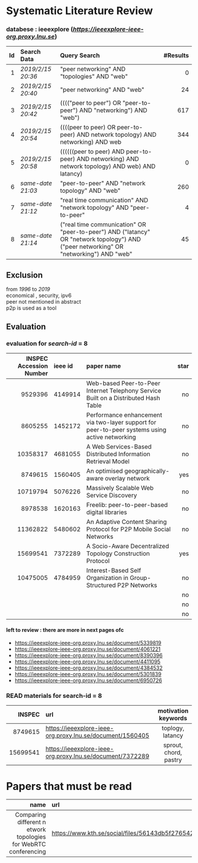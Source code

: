 # Systematic Literature Review 

### databese : ieeexplore (*https://ieeexplore-ieee-org.proxy.lnu.se*)

| Id | Search Data | Query Search | #Results | 
| --:|:------------|:-------------|---------:|
| 1 | *2019/2/15 20:36* | "peer networking" AND "topologies" AND "web" |  0
| 2 | *2019/2/15 20:40* | "peer networking" AND "web" | 24
| 3 | *2019/2/15 20:42* | (((("peer to peer") OR "peer-to-peer") AND "networking") AND "web") | 617
| 4 | *2019/2/15 20:54* | ((((peer to peer) OR peer-to-peer) AND network topology) AND networking) AND web | 344
| 5 | *2019/2/15 20:58* | ((((((peer to peer) AND peer-to-peer) AND networking) AND network topology) AND web) AND latancy) | 0
| 6 | *same-date 21:03* | "peer-to-peer" AND "network topology" AND "web" | 260
| 7 | *same-date 21:12* | "real time communication" AND "network topology" AND "peer-to-peer" | 4
| 8 | *same-date 21:14* | ("real time communication" OR "peer-to-peer") AND ("latancy" OR "network topology") AND ("peer networking" OR "networking") AND "web" |  45 


## Exclusion
from *1996* to *2019*  
economical , security, ipv6  
peer not mentioned in abstract  
p2p is used as a tool 


## Evaluation
### evaluation for _search-id_ = **8**
| INSPEC Accession Number | ieee id | paper name | star |
| --------: | :------- | :--------- | --: |
| 9529396 | 4149914 | Web-based Peer-to-Peer Internet Telephony Service Built on a Distributed Hash Table | no|
| 8605255 | 1452172 | Performance enhancement via two-layer support for peer-to-peer systems using active networking | no|
| 10358317 | 4681055 | A Web Services-Based Distributed Information Retrieval Model | no|
| 8749615 | 1560405 | An optimised geographically-aware overlay network | yes |
| 10719794 | 5076226 | Massively Scalable Web Service Discovery | no |
| 8978538 | 1620163 | Freelib: peer-to-peer-based digital libraries | no |
| 11362822 | 5480602 | An Adaptive Content Sharing Protocol for P2P Mobile Social Networks | no |
| 15699541 | 7372289 | A Socio-Aware Decentralized Topology Construction Protocol | yes |
| 10475005 | 4784959 | Interest-Based Self Organization in Group-Structured P2P Networks | no |
| | | | no |
| | | | no |
| | | | no |

#### left to review : there are more in next pages ofc
- https://ieeexplore-ieee-org.proxy.lnu.se/document/5339819
- https://ieeexplore-ieee-org.proxy.lnu.se/document/4061221
- https://ieeexplore-ieee-org.proxy.lnu.se/document/8390396
- https://ieeexplore-ieee-org.proxy.lnu.se/document/4411095
- https://ieeexplore-ieee-org.proxy.lnu.se/document/4384532
- https://ieeexplore-ieee-org.proxy.lnu.se/document/5301839
- https://ieeexplore-ieee-org.proxy.lnu.se/document/6950726


### READ materials for search-id = 8
| INSPEC | url | motivation keywords |
| -----: | :-- | :-----------------: |
| 8749615 | https://ieeexplore-ieee-org.proxy.lnu.se/document/1560405 | toplogy, latancy
| 15699541 | https://ieeexplore-ieee-org.proxy.lnu.se/document/7372289 | sprout, chord, pastry


# Papers that must be read
| name | url |
| ---: | :-- |
| Comparing different n​etwork​topologies for WebRTC conferencing | https://www.kth.se/social/files/56143db5f2765422ae79942c/WebRTC.pdf |
